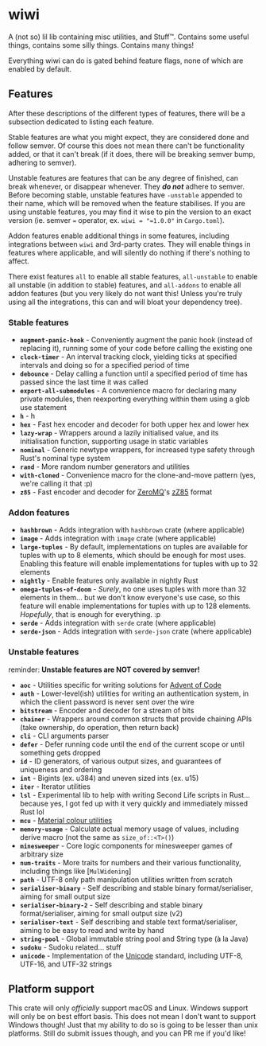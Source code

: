 # wiwi

A (not so) lil lib containing misc utilities, and Stuff™. Contains some useful things, contains some silly things. Contains many things!

Everything wiwi can do is gated behind feature flags, none of which are enabled by default.

## Features

After these descriptions of the different types of features, there will be a subsection dedicated to listing each feature.

Stable features are what you might expect, they are considered done and follow semver. Of course this does not mean there can't be functionality added, or that it can't break (if it does, there will be breaking semver bump, adhering to semver).

Unstable features are features that can be any degree of finished, can break whenever, or disappear whenever. They **_do not_** adhere to semver. Before becoming stable, unstable features have `-unstable` appended to their name, which will be removed when the feature stabilises. If you are using unstable features, you may find it wise to pin the version to an exact version (ie. semver `=` operator, ex. `wiwi = "=1.0.0"` in `Cargo.toml`).

Addon features enable additional things in some features, including integrations between `wiwi` and 3rd-party crates. They will enable things in features where applicable, and will silently do nothing if there's nothing to affect.

There exist features `all` to enable all stable features, `all-unstable` to enable all unstable (in addition to stable) features, and `all-addons` to enable all addon features (but you very likely do not want this! Unless you're truly using all the integrations, this can and will bloat your dependency tree).

<!-- ----- start autogenerated region (see gen-features script) ----- -->

### Stable features

- **`augment-panic-hook`** - Conveniently augment the panic hook (instead of replacing it), running some of your code before calling the existing one
- **`clock-timer`** - An interval tracking clock, yielding ticks at specified intervals and doing so for a specified period of time
- **`debounce`** - Delay calling a function until a specified period of time has passed since the last time it was called
- **`export-all-submodules`** - A convenience macro for declaring many private modules, then reexporting everything within them using a glob use statement
- **`h`** - h
- **`hex`** - Fast hex encoder and decoder for both upper hex and lower hex
- **`lazy-wrap`** - Wrappers around a lazily initialised value, and its initialisation function, supporting usage in static variables
- **`nominal`** - Generic newtype wrappers, for increased type safety through Rust's nominal type system
- **`rand`** - More random number generators and utilities
- **`with-cloned`** - Convenience macro for the clone-and-move pattern (yes, we're calling it that :p)
- **`z85`** - Fast encoder and decoder for [ZeroMQ](https://zeromq.org)'s [zZ85](https://rfc.zeromq.org/spec/32) format

### Addon features

- **`hashbrown`** - Adds integration with `hashbrown` crate (where applicable)
- **`image`** - Adds integration with `image` crate (where applicable)
- **`large-tuples`** - By default, implementations on tuples are available for tuples with up to 8 elements, which should be enough for most uses. Enabling this feature will enable implementations for tuples with up to 32 elements
- **`nightly`** - Enable features only available in nightly Rust
- **`omega-tuples-of-doom`** - _Surely_, no one uses tuples with more than 32 elements in them... but we don't know everyone's use case, so this feature will enable implementations for tuples with up to 128 elements. _Hopefully_, that is enough for everything. :p
- **`serde`** - Adds integration with `serde` crate (where applicable)
- **`serde-json`** - Adds integration with `serde-json` crate (where applicable)

### Unstable features

reminder: **Unstable features are NOT covered by semver!**

- **`aoc`** - Utilities specific for writing solutions for [Advent of Code](https://adventofcode.com)
- **`auth`** - Lower-level(ish) utilities for writing an authentication system, in which the client password is never sent over the wire
- **`bitstream`** - Encoder and decoder for a stream of bits
- **`chainer`** - Wrappers around common structs that provide chaining APIs (take ownership, do operation, then return back)
- **`cli`** - CLI arguments parser
- **`defer`** - Defer running code until the end of the current scope or until something gets dropped
- **`id`** - ID generators, of various output sizes, and guarantees of uniqueness and ordering
- **`int`** - Bigints (ex. u384) and uneven sized ints (ex. u15)
- **`iter`** - Iterator utilities
- **`lsl`** - Experimental lib to help with writing Second Life scripts in Rust... because yes, I got fed up with it very quickly and immediately missed Rust lol
- **`mcu`** - [Material colour utilities](https://github.com/material-foundation/material-color-utilities)
- **`memory-usage`** - Calculate actual memory usage of values, including derive macro (not the same as `size_of::<T>()`)
- **`minesweeper`** - Core logic components for minesweeper games of arbitrary size
- **`num-traits`** - More traits for numbers and their various functionality, including things like [`MulWidening`]
- **`path`** - UTF-8 only path manipulation utilities written from scratch
- **`serialiser-binary`** - Self describing and stable binary format/serialiser, aiming for small output size
- **`serialiser-binary-2`** - Self describing and stable binary format/serialiser, aiming for small output size (v2)
- **`serialiser-text`** - Self describing and stable text format/serialiser, aiming to be easy to read and write by hand
- **`string-pool`** - Global immutable string pool and String type (à la Java)
- **`sudoku`** - Sudoku related... stuff
- **`unicode`** - Implementation of the [Unicode](https://home.unicode.org) standard, including UTF-8, UTF-16, and UTF-32 strings

<!-- ----- end autogenerated region ----- -->

## Platform support

This crate will only _officially_ support macOS and Linux. Windows support will only be on best effort basis. This does not mean I don't want to support Windows though! Just that my ability to do so is going to be lesser than unix platforms. Still do submit issues though, and you can PR me if you'd like!
